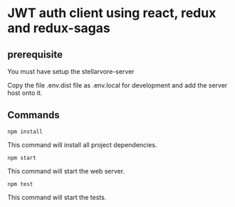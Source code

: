 # JWT auth client using react, redux and redux-sagas

## prerequisite
You must have setup the stellarvore-server

Copy the file .env.dist file as .env.local for development and add the server host onto it.

## Commands

```
npm install
```
This command will install all project dependencies.

```
npm start
```
This command will start the web server.

```
npm test
```
This command will start the tests.
